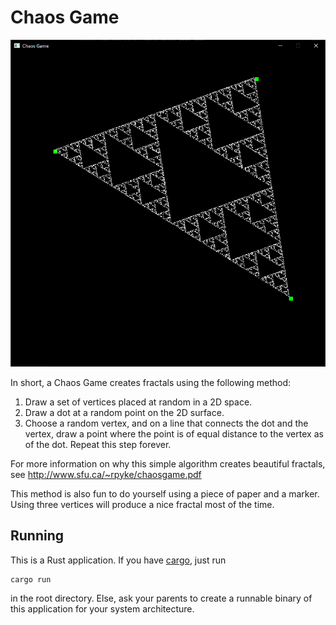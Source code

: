 # Chaos Game
![Chaos Game preview](./safe-chaos-game.png)

In short, a Chaos Game creates fractals using the following method:
  1) Draw a set of vertices placed at random in a 2D space.
  2) Draw a dot at a random point on the 2D surface.
  3) Choose a random vertex, and on a line that connects the dot and the vertex, draw a point where the point is of equal distance to the vertex as of the dot. Repeat this step forever.

For more information on why this simple algorithm creates beautiful fractals, see http://www.sfu.ca/~rpyke/chaosgame.pdf

This method is also fun to do yourself using a piece of paper and a marker.
Using three vertices will produce a nice fractal most of the time.

## Running
This is a Rust application. If you have [cargo](https://doc.rust-lang.org/cargo/), just run
```bash
cargo run
```
in the root directory. Else, ask your parents to create a runnable binary of this application for your system architecture.